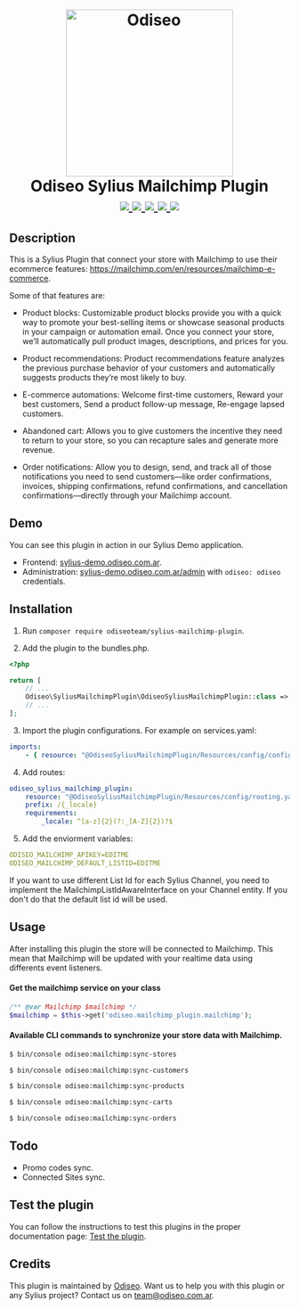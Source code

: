 <h1 align="center">
    <a href="https://odiseo.com.ar/" target="_blank" title="Odiseo">
        <img src="https://github.com/odiseoteam/SyliusMailchimpPlugin/blob/master/logo_odiseo.png" alt="Odiseo" width="300px" />
    </a>
    <br />
    Odiseo Sylius Mailchimp Plugin
    <br />
    <a href="https://packagist.org/packages/odiseoteam/sylius-mailchimp-plugin" title="License" target="_blank">
        <img src="https://img.shields.io/packagist/l/odiseoteam/sylius-mailchimp-plugin.svg" />
    </a>
    <a href="https://packagist.org/packages/odiseoteam/sylius-mailchimp-plugin" title="Version" target="_blank">
        <img src="https://img.shields.io/packagist/v/odiseoteam/sylius-mailchimp-plugin.svg" />
    </a>
    <a href="http://travis-ci.org/odiseoteam/SyliusMailchimpPlugin" title="Build status" target="_blank">
        <img src="https://img.shields.io/travis/odiseoteam/SyliusMailchimpPlugin/master.svg" />
    </a>
    <a href="https://scrutinizer-ci.com/g/odiseoteam/SyliusMailchimpPlugin/" title="Scrutinizer" target="_blank">
        <img src="https://img.shields.io/scrutinizer/g/odiseoteam/SyliusMailchimpPlugin.svg" />
    </a>
    <a href="https://packagist.org/packages/odiseoteam/sylius-mailchimp-plugin" title="Total Downloads" target="_blank">
        <img src="https://poser.pugx.org/odiseoteam/sylius-mailchimp-plugin/downloads" />
    </a>
</h1>

## Description

This is a Sylius Plugin that connect your store with Mailchimp to use their ecommerce features: 
<a href="https://mailchimp.com/en/resources/mailchimp-e-commerce">https://mailchimp.com/en/resources/mailchimp-e-commerce</a>. 

Some of that features are:

* Product blocks: Customizable product blocks provide you with a quick way to promote your best-selling items or 
showcase seasonal products in your campaign or automation email. Once you connect your store, we’ll automatically pull 
product images, descriptions, and prices for you.

* Product recommendations: Product recommendations feature analyzes the previous purchase behavior of your customers 
and automatically suggests products they’re most likely to buy.

* E-commerce automations: Welcome first-time customers, Reward your best customers, Send a product follow-up message, 
Re-engage lapsed customers.

* Abandoned cart: Allows you to give customers the incentive they need to return to your store, so you can recapture 
sales and generate more revenue.

* Order notifications: Allow you to design, send, and track all of those notifications you need to send customers—like 
order confirmations, invoices, shipping confirmations, refund confirmations, and cancellation confirmations—directly 
through your Mailchimp account.

## Demo

You can see this plugin in action in our Sylius Demo application.

- Frontend: [sylius-demo.odiseo.com.ar](https://sylius-demo.odiseo.com.ar). 
- Administration: [sylius-demo.odiseo.com.ar/admin](https://sylius-demo.odiseo.com.ar/admin) with `odiseo: odiseo` credentials.

## Installation

1. Run `composer require odiseoteam/sylius-mailchimp-plugin`.

2. Add the plugin to the bundles.php.

```php
<?php

return [
    // ...
    Odiseo\SyliusMailchimpPlugin\OdiseoSyliusMailchimpPlugin::class => ['all' => true],
    // ...
];
```
 
3. Import the plugin configurations. For example on services.yaml:
 
```yml
imports:
    - { resource: "@OdiseoSyliusMailchimpPlugin/Resources/config/config.yaml" }
```

4. Add routes:

```yml
odiseo_sylius_mailchimp_plugin:
    resource: "@OdiseoSyliusMailchimpPlugin/Resources/config/routing.yaml"
    prefix: /{_locale}
    requirements:
        _locale: ^[a-z]{2}(?:_[A-Z]{2})?$
```

5. Add the enviorment variables:

```yml
ODISEO_MAILCHIMP_APIKEY=EDITME
ODISEO_MAILCHIMP_DEFAULT_LISTID=EDITME
```

If you want to use different List Id for each Sylius Channel, you need to 
implement the MailchimpListIdAwareInterface on your Channel entity. If you don't do that
the default list id will be used.

## Usage

After installing this plugin the store will be connected to Mailchimp. This mean that Mailchimp will be updated with 
your realtime data using differents event listeners.

#### Get the mailchimp service on your class

```php
/** @var Mailchimp $mailchimp */
$mailchimp = $this->get('odiseo.mailchimp_plugin.mailchimp');
```

#### Available CLI commands to synchronize your store data with Mailchimp.

```bash
$ bin/console odiseo:mailchimp:sync-stores
```
```bash 
$ bin/console odiseo:mailchimp:sync-customers
```
```bash
$ bin/console odiseo:mailchimp:sync-products
```
```bash
$ bin/console odiseo:mailchimp:sync-carts
```
```bash
$ bin/console odiseo:mailchimp:sync-orders
```

## Todo

* Promo codes sync.
* Connected Sites sync.

## Test the plugin

You can follow the instructions to test this plugins in the proper documentation page: [Test the plugin](doc/tests.md).
    
## Credits

This plugin is maintained by <a href="https://odiseo.com.ar">Odiseo</a>. Want us to help you with this plugin or any Sylius project? Contact us on <a href="mailto:team@odiseo.com.ar">team@odiseo.com.ar</a>.
